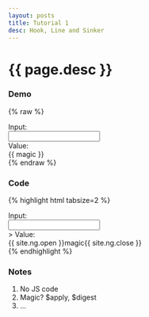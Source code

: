 ```yaml
---
layout: posts
title: Tutorial 1
desc: Hook, Line and Sinker
---
```

# {{ page.desc }}

### Demo
{% raw %}
<div class="demo">
	<label>Input: </label>
	<div class="indent">
		<input ng-model="magic" type="text" />
	</div>
	<label>Value: </label>
	<div class="indent">
		<span>{{ magic }}</span>
	</div>
</div>
{% endraw %}

### Code
{% highlight html tabsize=2 %}
<div class="demo">
	<label>Input: </label>
	<div class="indent">
		<input ng-model="magic" type="text" />
	</div>>
	<label>Value: </label>
	<div class="indent">
		<span>{{ site.ng.open }}magic{{ site.ng.close }}</span>
	</div>
</div>
{% endhighlight %}

### Notes
1. No JS code
1. Magic? $apply, $digest
1. ...
